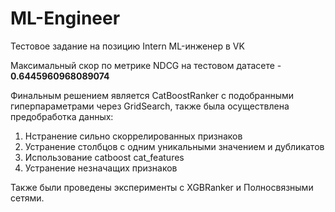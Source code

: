 # ML-Engineer


Тестовое задание на позицию Intern ML-инженер в VK


Максимальный скор по метрике NDCG на тестовом датасете - **0.6445960968089074**


Финальным решением является CatBoostRanker с подобранными гиперпараметрами через GridSearch, также была осуществлена предобработка данных:
1. Нстранение сильно скоррелированных признаков
2. Устранение столбцов с одним уникальными значением и дубликатов
3. Использование catboost cat_features
4. Устранение незначащих признаков


Также были проведены эксперименты с XGBRanker и Полносвязными сетями.
